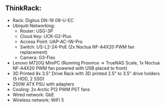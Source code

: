 ## ThinkRack:
- Rack: Digitus DN-19 09-U-EC
- Ubiquiti Networking:
    - Router: USG-3P
    - Cloud Key: UCK-G2-Plus
    - Access Point: UAP-AC-IW-Pro
    - Switch: US-L2-24-PoE (2x Noctua NF-A4X20 PWM fan replacement)
    - Camera: G3-Flex
- Lenovo M720Q MiniPC (Running Proxmox -> TrueNAS Scale, 1x Noctua NF-A4X20 PWM fan powered with USB placed to front)
- 3D Printed 8x 3.5" Drive Rack with 3D printed 2.5" to 3.5" drive holders (5 HDD, 2 SSD)
- 250W ATX PSU with adapters
- Cooling: 2x Arctic P12 PWM PST fans
- Wired network: GbE
- Wireless network: WiFi 5
